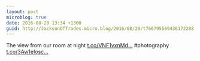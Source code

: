 ```yaml
---
layout: post
microblog: true
date: 2016-08-20 13:34 +1300
guid: http://JacksonOfTrades.micro.blog/2016/08/20/t766795569436172288.html
---
```

The view from our room at night [t.co/VNF1vxnMd...](https://t.co/VNF1vxnMdA) #photography [t.co/3Aw1eIosc...](https://t.co/3Aw1eIoscH)
